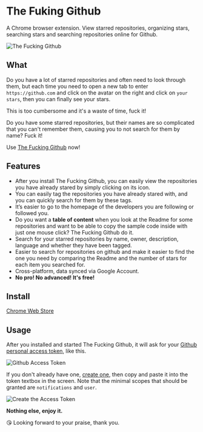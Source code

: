 # The Fuking Github

A Chrome browser extension. View starred repositories, organizing stars, searching stars and searching repositories online for Github.

![The Fucking Github](https://user-images.githubusercontent.com/22412818/56089456-8980d200-5ec5-11e9-9e6e-820677beefb8.png)

## What

Do you have a lot of starred repositories and often need to look through them, but each time you need to open a new tab to enter `https://github.com` and click on the avatar on the right and click on `your stars`, then you can finally see your stars.

This is too cumbersome and it's a waste of time, fuck it!

Do you have some starred repositories, but their names are so complicated that you can't remember them, causing you to not search for them by name? Fuck it!

Use [The Fucking Github](<https://chrome.google.com/webstore/detail/the-fucking-github/agajobpbaphiohkbkjigcalebbfmofdo>) now!

## Features

* After you install The Fucking Github, you can easily view the repositories you have already stared by simply clicking on its icon.
* You can easily tag the repositories you have already stared with, and you can quickly search for them by these tags.
* It’s easier to go to the homepage of the developers you are following or followed you.
* Do you want a **table of content** when you look at the Readme for some repositories and want to be able to copy the sample code inside with just one mouse click? The Fucking Github do it.
* Search for your starred repositories by name, owner, description, language and whether they have been tagged.
* Easier to search for repositories on github and make it easier to find the one you need by comparing the  Readme and the number of stars for each item you searched for.
* Cross-platform, data synced via Google Account.
* **No pro! No advanced! It's free!**

## Install

[Chrome Web Store](<https://chrome.google.com/webstore/detail/the-fucking-github/agajobpbaphiohkbkjigcalebbfmofdo>)

## Usage

After you installed and started The Fucking Github, it will ask for your [Github personal access token](<https://help.github.com/en/articles/creating-a-personal-access-token-for-the-command-line>), like this.

![Github Access Token](https://user-images.githubusercontent.com/22412818/56089555-6d7e3000-5ec7-11e9-9ccb-b342d6eebfe3.png)

If you don't already have one, [create one](<https://github.com/settings/tokens/new?scopes=notifications,user&description=The%20Fucking%20Github%20browser%20extension>), then copy and paste it into the token textbox in the screen. Note that the minimal scopes that should be granted are `notifications` and `user`.

![Create the Access Token](https://user-images.githubusercontent.com/22412818/56089654-e5992580-5ec8-11e9-9bc9-7efa33715852.png)

**Nothing else, enjoy it.**

😘 Looking forward to your praise, thank you.
